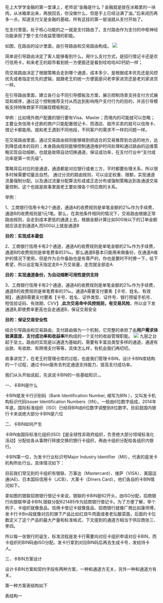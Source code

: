 在上大学学金融的第一堂课上，老师说“金融是什么？金融就是放在冰箱里的一块肉，从冰箱拿出来，再放回去，你没做什么，但是手上已经沾满了油。”后来阅历再多一点，知道支付又是金融的基础，所有这挂的第一层油就从支付开始了。

在支付里面，处于核心功能的之一就是支付路由了。支付路由作为支付的中枢神经功能承担了整个支付收益管理的职能。

如图，在路由的设计里面，由引导路由和交易路由构成。
![](http://i.imgur.com/G7juSLu.png)

简单说引导路由决定了客人能够看到什么，用什么支付方式，是招行借记卡还是农行信用卡，和来老王的超市看到统一方便面还是看到哇哈哈AD钙奶一样；

而交易路由决定了根据策略会走到哪个通道，成本多少，是根据成本优先还是风控优先或者指定优先的逻辑，就跟老王的统一方便面是问老李家进货还是老刘家进货一样。

在引导路由里面，建立各行业不同引导模板及方案，展示控制场景支持支付方式展现和顺序，通过这个控制推荐支付从而达到影响用户支付行为的目的，并且引导模板支持特殊商家不同展现模板制定。

举例：比如境外商户配置的银行要有Visa、Master；而境内的可能就可以忽略；主要业务信用卡还款的商户只能配置借记卡、而酒店、超市买卖的就可以信用卡、借记卡都能用。就和老王遇到不同地段，不同客户的需求不一样的问题一样。

在交易路由里面，通过交易路由规则能够做到把适合的交易推荐到合适的地方，达到降低成本的目的；本身路由规则能够控制通道维护时间处理和通过路由的运维策略实现自动熔断，也就是故障自动切换通道，保证成功率，在支付行业中“支付成功率是第一优先级”。

策略背后对应的是通道，通道都是对应银行或者三方，平时都要处理关系，所以很多时候需要切量且自然。 通过分流的路由规则，可以设定权重、限额，实现通道流量强制分配。以及通过流量分配算法形成或正态分布或强制策略达到各通道交易量控制，这个也就是故事里面老王要处理各个供应商的关系。

举例：

1、工商银行信用卡有2个通道，通道A的收费规则是单笔金额的2‰作为手续费，通道B的收费规则是1元1笔。那么，在其他条件相同的情况下，交易路由根据正常路由规则，会走到成本更低的通道上去，根据金额计算比如500块以下的订单金额就应该走到通道A,而500以上就是通道B

**目的：实现成本最低**

2、工商银行信用卡有2个通道，通道A的收费规则是单笔金额的2‰作为手续费，通道B的收费规则是单笔费率的3‰。那么通道B基本只能用来做备份，在通道A维护的情况下使用，但是作为合作备胎也是有尊严的，你也是要时不时撩一下，给下希望，所以设定每天指定走B十万交易量，走完就全部走A.

**目的：实现通道备份，为自动熔断可用性提供支持**

3、工商银行信用卡有2个通道，通道A的收费规则是单笔金额的2‰作为手续费，通道B的收费规则是单笔费率的3‰。通道A需要支付要素【卡号、姓名、有效期】，通道B需要支付要素【卡号、姓名、证件类型、证件号、银行预留手机号、短信验证码、有效期、CVV】,**此次交易命中风控规则，有交易风险**，所以会下发通道B,即使费率更高也会走通道B，保证交易安全

**目的：保证交易安全性**

结合引导路由和交易路由，支付路由做为一个机制，它完整的承担了由**用户需求体验满意度、支付成功率和收益率**所构成的一个支付的收益管理职能。
![](http://i.imgur.com/cmbjwVK.png)
九层之台起于垒土。路由的实现是以通道为基础的，需要有丰富且类型多样的通道，通道有出款、有收款、有跨境支付等等，具体怎么样，有机会我们再叨叨。



故事讲完了，在老王的管理仓库的过程，也是我们管理卡BIN，设计卡BIN库结构的一个过程，通过卡bin服务去判定通道支持能力，提高支付成功率。

我们从头开始说起，先说说卡BIN的一些基础知识，。

一、卡BIN是什么

卡BIN是发卡行识别码（Bank Identification Number, 缩写为BIN ），又叫发卡机构标识代码Issuer Identification Numbers（IIN）。一般由6位数字组成，2014年年底，国际标准组织（ISO）已经将BIN由6位数字调整到8位数字。目前就国内银行卡来说绝大部分卡BIN是六位

二、卡BIN如何产生

卡BIN由国际标准化组织(ISO)【是全球性非政府组织，负责绝大部分领域标准化活动】分配给各从事跨行转接交换的银行卡组织，再由卡组织分配给各组织内银行。

卡BIN第一位，为发卡行业标识号Major Industry Identifier（MII），代表的是发卡机构所处行业。具体情况如下：

目前我们常见到的卡组织有银联、万事达（Mastercard）、维萨（VISA）、美国运通(AE)、日本国际信用卡（JCB）、大莱卡（Diners Card），他们各自的卡BIN情况如下。

拿如图的银联招商银行借记卡来说，银联的卡BIN是62开头，由ISO分配，招商银行向银联申请卡BIN,银联分配621485作为招商银行借记卡。为了方便了解，举个例子，卡组织就像食品，信用卡借记卡就像食品、招商银行就像厂商比如康师傅，发卡行卡Bin段就像对应的旗下产品比如红烧牛肉面或者老坛酸菜面，后面的卡位数定义了这个产品的最大产量和标准格式，下文提到的通道方相当于供应商张三、李四。

所以每一张银行的诞生，标准流程是发卡行需要向对应卡组织申请对应卡BIN，而卡组织的BIN码由ISO分配。发卡行拿到对应BIN码后再去生成卡号，发给持卡人。


三、卡BIN方案设计

设计卡BIN方案和契约字段有两种方案，一种和通道方无关，另外一种和通道方有关。

第一种方案表结构如下

表结构一